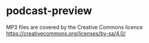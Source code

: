 # podcast-preview
MP3 files are covered by the Creative Commons licence https://creativecommons.org/licenses/by-sa/4.0/

